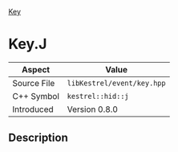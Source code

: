 [Key](index.md)
# Key.J
| Aspect | Value |
| --- | --- |
| Source File | `libKestrel/event/key.hpp` |
| C++ Symbol | `kestrel::hid::j` |
| Introduced | Version 0.8.0 |
## Description
